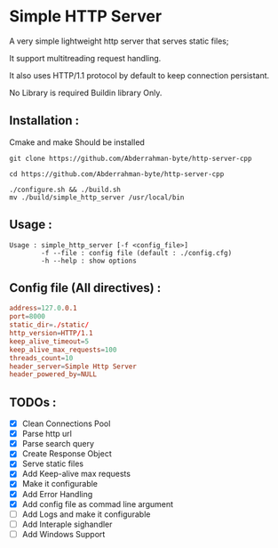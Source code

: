 # Simple HTTP Server

A very simple lightweight http server that serves static files;

It support multitreading request handling.

It also uses HTTP/1.1 protocol by default to keep connection persistant.

No Library is required Buildin library Only.

## Installation :

Cmake and make Should be installed

```shell
git clone https://github.com/Abderrahman-byte/http-server-cpp

cd https://github.com/Abderrahman-byte/http-server-cpp

./configure.sh && ./build.sh
mv ./build/simple_http_server /usr/local/bin
```

## Usage :

```
Usage : simple_http_server [-f <config_file>]
        -f --file : config file (default : ./config.cfg)
        -h --help : show options
```

## Config file __(All directives)__ :

```conf
address=127.0.0.1
port=8000
static_dir=./static/
http_version=HTTP/1.1
keep_alive_timeout=5
keep_alive_max_requests=100
threads_count=10
header_server=Simple Http Server
header_powered_by=NULL
```

## TODOs :

- [x] Clean Connections Pool
- [x] Parse http url 
- [x] Parse search query
- [x] Create Response Object
- [x] Serve static files
- [x] Add Keep-alive max requests
- [x] Make it configurable
- [x] Add Error Handling
- [x] Add config file as commad line argument
- [ ] Add Logs and make it configurable
- [ ] Add Interaple sighandler
- [ ] Add Windows Support
